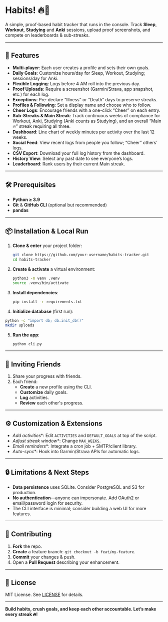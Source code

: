 # Habits! 🔥🔪

A simple, proof-based habit tracker that runs in the console.
Track **Sleep**, **Workout**, **Studying** and **Anki** sessions, upload proof screenshots, and compete on leaderboards & sub-streaks.

---

## 🚀 Features

- **Multi-player**: Each user creates a profile and sets their own goals.  
- **Daily Goals**: Customize hours/day for Sleep, Workout, Studying; sessions/day for Anki.  
- **Flexible Logging**: Logs before 4 AM roll into the previous day.  
- **Proof Uploads**: Require a screenshot (Garmin/Strava, app snapshot, etc.) for each log.
- **Exceptions**: Pre-declare “Illness” or “Death” days to preserve streaks.
- **Profiles & Following**: Set a display name and choose who to follow.
- **Cheer Logs**: Encourage friends with a one-click “Cheer” on each entry.
- **Sub-Streaks & Main Streak**: Track continuous weeks of compliance for Workout, Anki, Studying (Anki counts as Studying), and an overall “Main 🔥” streak requiring all three.
- **Dashboard**: Line chart of weekly minutes per activity over the last 12 weeks.
- **Social Feed**: View recent logs from people you follow; “Cheer” others’ logs.
- **CSV Export**: Download your full log history from the dashboard.
- **History View**: Select any past date to see everyone’s logs.  
- **Leaderboard**: Rank users by their current Main streak.

---

## 🛠️ Prerequisites

- **Python ≥ 3.9**  
- **Git** & **GitHub CLI** (optional but recommended)  
- **pandas**

---

## 📦 Installation & Local Run

1. **Clone & enter** your project folder:
   ```bash
   git clone https://github.com/your-username/habits-tracker.git
   cd habits-tracker
   ```

2. **Create & activate** a virtual environment:

   ```bash
   python3 -m venv .venv
   source .venv/bin/activate
   ```

3. **Install dependencies**:

   ```bash
   pip install -r requirements.txt
   ```
4. **Initialize database** (first run):

```bash
python -c "import db; db.init_db()"
mkdir uploads
```

5. **Run the app**:

   ```bash
   python cli.py
   ```

---

## 👥 Inviting Friends

1. Share your progress with friends.
2. Each friend:
   * **Create** a new profile using the CLI.
   * **Customize** daily goals.
   * **Log** activities.
   * **Review** each other's progress.
---

## ⚙️ Customization & Extensions

* *Add activities**: Edit `ACTIVITIES` and `DEFAULT_GOALS` at top of the script.
* *Adjust streak window**: Change `MAX_WEEKS`.
* *Email reminders**: Integrate a cron job + SMTP/client library.
* *Auto-sync**: Hook into Garmin/Strava APIs for automatic logs.

---

## 🔒 Limitations & Next Steps

* **Data persistence** uses SQLite. Consider PostgreSQL and S3 for production.
* **No authentication**—anyone can impersonate. Add OAuth2 or email/password login for security.
* The CLI interface is minimal; consider building a web UI for more features.
---

## 🤝 Contributing

1. **Fork** the repo.
2. **Create** a feature branch: `git checkout -b feat/my-feature`.
3. **Commit** your changes & push.
4. Open a **Pull Request** describing your enhancement.

---

## 📜 License

MIT License. See [LICENSE](LICENSE) for details.

---

**Build habits, crush goals, and keep each other accountable. Let’s make every streak 🔥!**



